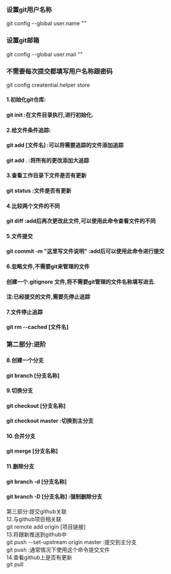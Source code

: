 ### 设置git用户名称  
git config --global user.name ""  
### 设置git邮箱  
git config --global user.mail ""  

### 不需要每次提交都填写用户名称跟密码  
git config creatential.helper store  

#### 1.初始化git仓库:  
####   git init            :在文件目录执行,进行初始化.  
#### 2.给文件条件追踪:  
####   git add [文件名]    :可以将需要追踪的文件添加追踪  
####   git add .           :将所有的更改添加大追踪  
#### 3.查看工作目录下文件是否有更新  
####   git status          :文件是否有更新  
#### 4.比较两个文件的不同  
####   git diff            :add后再次更改此文件,可以使用此命令查看文件的不同  
#### 5.文件提交  
####   git commit -m "这里写文件说明" :add后可以使用此命令进行提交  
#### 6.忽略文件,不需要git来管理的文件  
####  创建一个.gitignore 文件,将不需要git管理的文件名称填写进去.  
####  注:已经提交的文件,需要先停止追踪  
#### 7.文件停止追踪  
####   git rm --cached [文件名]  

### 第二部分:进阶  
#### 8.创建一个分支  
####   git branch [分支名称]  
#### 9.切换分支  
####   git checkout [分支名称]  
####   git checkout master     :切换到主分支  
#### 10.合并分支  
####   git merge [分支名称]  
#### 11.删除分支  
####   git branch -d [分支名称]  
####   git branch -D [分支名称]          :强制删除分支  


第三部分:提交github关联  
12.与github项目相关联  
  git remote add origin [项目链接]  
13.将跟新推送到github中  
  git push --set-upstream origin master :提交到主分支  
  git push              :通常情况下使用这个命令提交文件  
14.查看github上是否有更新  
  git pull  

